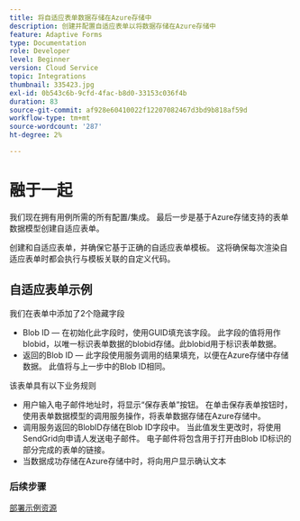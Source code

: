 ```yaml
---
title: 将自适应表单数据存储在Azure存储中
description: 创建并配置自适应表单以将数据存储在Azure存储中
feature: Adaptive Forms
type: Documentation
role: Developer
level: Beginner
version: Cloud Service
topic: Integrations
thumbnail: 335423.jpg
exl-id: 0b543c6b-9cfd-4fac-b8d0-33153c036f4b
duration: 83
source-git-commit: af928e60410022f12207082467d3bd9b818af59d
workflow-type: tm+mt
source-wordcount: '287'
ht-degree: 2%

---
```


# 融于一起

我们现在拥有用例所需的所有配置/集成。 最后一步是基于Azure存储支持的表单数据模型创建自适应表单。

创建和自适应表单，并确保它基于正确的自适应表单模板。 这将确保每次渲染自适应表单时都会执行与模板关联的自定义代码。

## 自适应表单示例

我们在表单中添加了2个隐藏字段

* Blob ID — 在初始化此字段时，使用GUID填充该字段。 此字段的值将用作blobid，以唯一标识表单数据的blobid存储。此blobid用于标识表单数据。
* 返回的Blob ID — 此字段使用服务调用的结果填充，以便在Azure存储中存储数据。 此值将与上一步中的Blob ID相同。

该表单具有以下业务规则

* 用户输入电子邮件地址时，将显示“保存表单”按钮。 在单击保存表单按钮时，使用表单数据模型的调用服务操作，将表单数据存储在Azure存储中。
* 调用服务返回的BlobID存储在Blob ID字段中。 当此值发生更改时，将使用SendGrid向申请人发送电子邮件。 电子邮件将包含用于打开由Blob ID标识的部分完成的表单的链接。
* 当数据成功存储在Azure存储中时，将向用户显示确认文本

### 后续步骤

[部署示例资源](./deploy-sample-assets.md)
